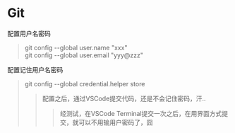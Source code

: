 Git
===========================================================


配置用户名密码  
> git config --global user.name "xxx"   
> git config --global user.email "yyy@zzz"

配置记住用户名密码
> git config --global credential.helper store
>> 配置之后，通过VSCode提交代码，还是不会记住密码，汗..
>>> 经测试，在VSCode Terminal提交一次之后，在用界面方式提交，就可以不用输用户密码了，囧